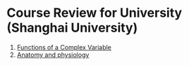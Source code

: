 # Course Review for University (Shanghai University)
1. [Functions of a Complex Variable](./complex.md)
2. [Anatomy and physiology](./解剖.md)